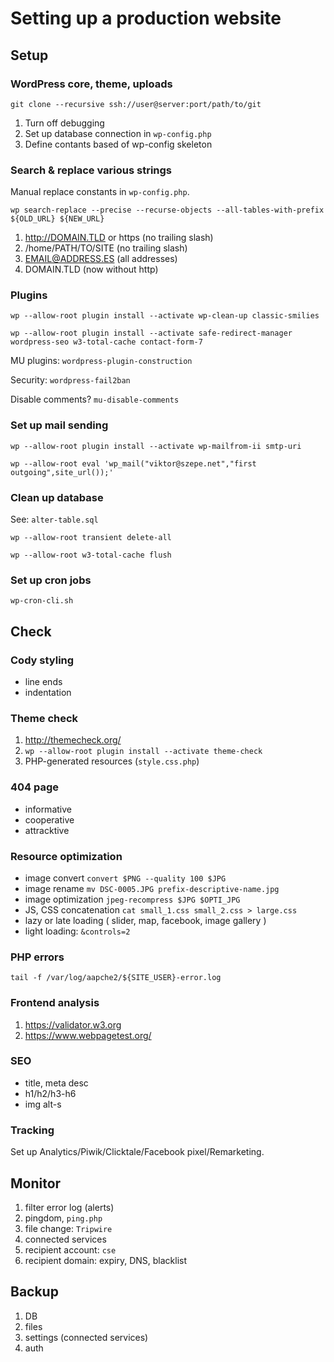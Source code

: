# Setting up a production website

## Setup

### WordPress core, theme, uploads

`git clone --recursive ssh://user@server:port/path/to/git`

1. Turn off debugging
1. Set up database connection in `wp-config.php`
1. Define contants based of wp-config skeleton

### Search & replace various strings

Manual replace constants in `wp-config.php`.

`wp search-replace --precise --recurse-objects --all-tables-with-prefix ${OLD_URL} ${NEW_URL}`

1. http://DOMAIN.TLD or https (no trailing slash)
1. /home/PATH/TO/SITE (no trailing slash)
1. EMAIL@ADDRESS.ES (all addresses)
1. DOMAIN.TLD (now without http)

### Plugins

`wp --allow-root plugin install --activate wp-clean-up classic-smilies`

`wp --allow-root plugin install --activate safe-redirect-manager wordpress-seo w3-total-cache contact-form-7`

MU plugins: `wordpress-plugin-construction`

Security: `wordpress-fail2ban`

Disable comments? `mu-disable-comments`

### Set up mail sending

`wp --allow-root plugin install --activate wp-mailfrom-ii smtp-uri`

`wp --allow-root eval 'wp_mail("viktor@szepe.net","first outgoing",site_url());'`


### Clean up database

See: `alter-table.sql`

`wp --allow-root transient delete-all`

`wp --allow-root w3-total-cache flush`

### Set up cron jobs

`wp-cron-cli.sh`

## Check

### Cody styling

- line ends
- indentation

### Theme check

1. http://themecheck.org/
1. `wp --allow-root plugin install --activate theme-check`
1. PHP-generated resources (`style.css.php`)

### 404 page

- informative
- cooperative
- attracktive

### Resource optimization

- image convert `convert $PNG --quality 100 $JPG`
- image rename `mv DSC-0005.JPG prefix-descriptive-name.jpg`
- image optimization `jpeg-recompress $JPG $OPTI_JPG`
- JS, CSS concatenation `cat small_1.css small_2.css > large.css`
- lazy or late loading ( slider, map, facebook, image gallery )
- light loading: `&controls=2`

### PHP errors

`tail -f /var/log/aapche2/${SITE_USER}-error.log`

### Frontend analysis

1. https://validator.w3.org
1. https://www.webpagetest.org/

### SEO

- title, meta desc
- h1/h2/h3-h6
- img alt-s

### Tracking

Set up Analytics/Piwik/Clicktale/Facebook pixel/Remarketing.

## Monitor

1. filter error log (alerts)
1. pingdom, `ping.php`
1. file change: `Tripwire`
1. connected services
1. recipient account: `cse`
1. recipient domain: expiry, DNS, blacklist

## Backup

1. DB
1. files
1. settings (connected services)
1. auth
